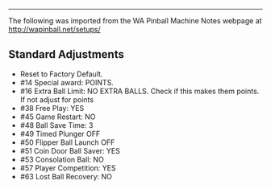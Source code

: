 ***
The following was imported from the WA Pinball Machine Notes webpage at http://wapinball.net/setups/
## Standard Adjustments
-   Reset to Factory Default.
-   #14 Special award: POINTS.
-   #16 Extra Ball Limit: NO EXTRA BALLS. Check if this makes them points. If not adjust for points
-   #38 Free Play: YES
-   #45 Game Restart: NO
-   #48 Ball Save Time: 3
-   #49 Timed Plunger OFF
-   #50 Flipper Ball Launch OFF
-   #51 Coin Door Ball Saver: YES
-   #53 Consolation Ball: NO
-   #57 Player Competition: YES
-   #63 Lost Ball Recovery: NO